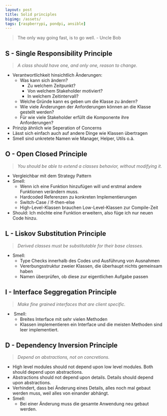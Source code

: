 ```yaml
---
layout: post
title: Solid principles
bigimg: /assets/
tags: [raspberrypi, pondpi, ansible]
---
```


> The only way going fast, is to go well. - Uncle Bob

## S - Single Responsibility Principle

> _A class should have one, and only one, reason to change._

*   Verantwortlichkeit hinsichtlich Änderungen:
    *   Was kann sich ändern?
        *   Zu welchem Zeitpunkt?
        *   Von welchem Stakeholder motiviert?
        *   In welchem Zeitintervall?
    *   Welche Gründe kann es geben um die Klasse zu ändern?
    *   Wie viele Änderungen der Anforderungen können an die Klasse gestellt werden?
    *   Für wie viele Stakeholder erfüllt die Komponente ihre Anforderungen?
*   Prinzip ähnlich wie Seperation of Concerns
*   Lässt sich einfach auch auf andere Dinge wie Klassen übertragen
*   Smell sind unkretete Namen wie Manager, Helper, Utils o.ä.

## O - Open Closed Principle

> _You should be able to extend a classes behavior, without modifying it._

*   Vergleichbar mit dem Strategy Pattern
*   Smell:
    *   Wenn ich eine Funktion hinzufügen will und erstmal andere Funktionen verändern muss.
    *   Hardcoded Referenzen zu konkreten Implementierungen
    *   Switch-Case / If-then-else
    *   High-Level-Klassen brauchen Low-Level-Klassen zur Compile-Zeit
*   Should: Ich möchte eine Funktion erweitern, also füge ich nur neuen Code hinzu.

## L - Liskov Substitution Principle

> _Derived classes must be substitutable for their base classes._

*   Smell:
    *   Type Checks innerhalb des Codes und Ausführung von Ausnahmen
    *   Vererbungsstruktur zweier Klassen, die überhaupt nichts gemeinsam haben
    *   Namen überprüfen, ob diese zur eigentlichen Aufgabe passen

## I - Interface Seggregation Principle

> _Make fine grained interfaces that are client specific._

*    Smell:
    *   Breites Interface mit sehr vielen Methoden
    *   Klassen implementieren ein Interface und die meisten Methoden sind leer implementiert.

## D - Dependency Inversion Principle

> _Depend on abstractions, not on concretions._

*   High level modules should not depend upon low level modules. Both should depend upon abstractions.
*   Abstractions should not depend upon details. Details should depend upon abstractions.
*   Verhindert, dass bei Änderung eines Details, alles noch mal gebaut werden muss, weil alles von einander abhängt.
*   Smell:
    *   Bei einer Änderung muss die gesamte Anwendung neu gebaut werden.
